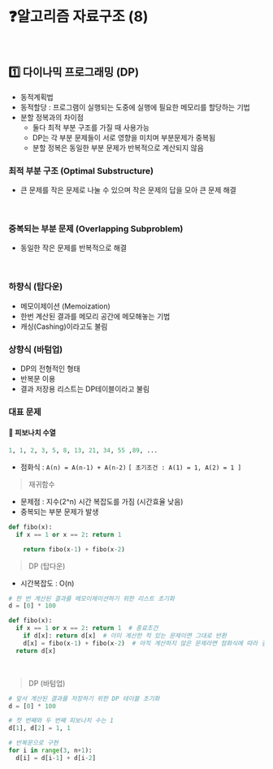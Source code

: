 # ❓알고리즘 자료구조 (8)

​    

## 1️⃣ 다이나믹 프로그래밍 (DP)

- 동적계획법
- 동적할당 : 프로그램이 실행되는 도중에 실행에 필요한 메모리를 할당하는 기법
- 분할 정복과의 차이점
  - 둘다 최적 부분 구조를 가질 때 사용가능
  - DP는 각 부분 문제들이 서로 영향을 미치며 부분문제가 중복됨
  - 분할 정복은 동일한 부분 문제가 반복적으로 계산되지 않음



### 최적 부분 구조 (Optimal Substructure)

- 큰 문제를 작은 문제로 나눌 수 있으며 작은 문제의 답을 모아 큰 문제 해결

​    

### 중복되는 부분 문제 (Overlapping Subproblem)

- 동일한 작은 문제를 반복적으로 해결

​    

### 하향식 (탑다운)

- 메모이제이션 (Memoization)
- 한번 계산된 결과를 메모리 공간에 메모해놓는 기법
- 캐싱(Cashing)이라고도 불림



### 상향식 (바텀업)

- DP의 전형적인 형태
- 반복문 이용
- 결과 저장용 리스트는 DP테이블이라고 불림



### 대표 문제

#### 🚩 피보나치 수열

```python
1, 1, 2, 3, 5, 8, 13, 21, 34, 55 ,89, ...
```

- 점화식 : `A(n) = A(n-1) + A(n-2)` `[ 초기조건 : A(1) = 1, A(2) = 1 ]`



>  재귀함수 

- 문제점 : 지수(2^n) 시간 복잡도를 가짐 (시간효율 낮음)
- 중복되는 부분 문제가 발생

```python
def fibo(x):
  if x == 1 or x == 2: return 1

	return fibo(x-1) + fibo(x-2)
```



> DP (탑다운)

- 시간복잡도 : O(n)

```python
# 한 번 계산된 결과를 메모이제이션하기 위한 리스트 초기화
d = [0] * 100

def fibo(x):
  if x == 1 or x == 2: return 1  # 종료조건
	if d[x]: return d[x]  # 이미 계산한 적 있는 문제이면 그대로 반환
	d[x] = fibo(x-1) + fibo(x-2)  # 아직 계산하지 않은 문제라면 점화식에 따라 결과반환
  return d[x]
```

​    

> DP (바텀업)

```python
# 앞서 계산된 결과를 저장하기 위한 DP 테이블 초기화
d = [0] * 100

# 첫 번째와 두 번째 피보나치 수는 1
d[1], d[2] = 1, 1

# 반복문으로 구현
for i in range(3, n+1):
  d[i] = d[i-1] + d[i-2]
```

